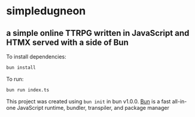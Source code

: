 # simpledugneon
## a simple online TTRPG written in JavaScript and HTMX served with a side of Bun

To install dependencies:
```bash
bun install
```

To run:
```bash
bun run index.ts
```

This project was created using `bun init` in bun v1.0.0. 
[Bun](https://bun.sh) is a fast all-in-one JavaScript runtime, bundler, transpiler, and package manager
